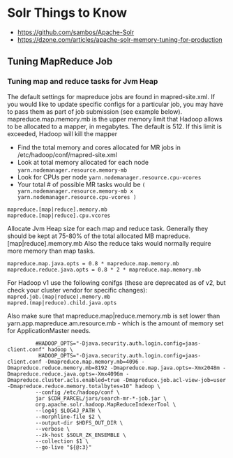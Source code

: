# Solr Things to Know
* https://github.com/sambos/Apache-Solr
* https://dzone.com/articles/apache-solr-memory-tuning-for-production

## Tuning MapReduce Job

### Tuning map and reduce tasks for Jvm Heap
The default settings for mapreduce jobs are found in mapred-site.xml. If you would like to update specific configs for a particular job, you may have to pass them as part of job submission (see example below).   
mapreduce.map.memory.mb is the upper memory limit that Hadoop allows to be allocated to a mapper, in megabytes. 
The default is 512. If this limit is exceeded, Hadoop will kill the mapper

* Find the total memory and cores allocated for MR jobs in /etc/hadoop/conf/mapred-site.xml
* Look at total memory allocated for each node `yarn.nodemanager.resource.memory-mb`
* Look for CPUs per node `yarn.nodemanager.resource.cpu-vcores` 
* Your total # of possible MR tasks would be `( yarn.nodemanager.resource.memory-mb x yarn.nodemanager.resource.cpu-vcores )`


`mapreduce.[map|reduce].memory.mb`   
`mapreduce.[map|reduce].cpu.vcores`

Allocate Jvm Heap size for each map and reduce task. Generally they should be kept at 75-80% of the total allocated MB mapreduce.[map|reduce].memory.mb
Also the reduce taks would normally require more memory than map tasks.

`mapreduce.map.java.opts = 0.8 * mapreduce.map.memory.mb`  
`mapreduce.reduce.java.opts = 0.8 * 2 * mapreduce.map.memory.mb` 


For Hadoop v1 use the following conifgs (these are deprecated as of v2, but check your cluster vendor for specific changes):   
`mapred.job.(map|reduce).memory.mb`   
`mapred.(map|reduce).child.java.opts` 

Also make sure that mapreduce.map|reduce.memory.mb is set lower than yarn.app.mapreduce.am.resource.mb - which is the amount of memory set for ApplicationMaster needs.

``` shell
         #HADOOP_OPTS="-Djava.security.auth.login.config=jaas-client.conf" hadoop \
          HADOOP_OPTS="-Djava.security.auth.login.config=jaas-client.conf -Dmapreduce.map.memory.mb=4096 -Dmapreduce.reduce.memory.mb=8192 -Dmapreduce.map.java.opts=-Xmx2048m -Dmapreduce.reduce.java.opts=-Xmx4096m -Dmapreduce.cluster.acls.enabled=true -Dmapreduce.job.acl-view-job=user -Dmapreduce.reduce.memory.totalbytes=10" hadoop \
         --config /etc/hadoop/conf \
         jar $CDH_PARCEL/jars/search-mr-*-job.jar \
         org.apache.solr.hadoop.MapReduceIndexerTool \
         --log4j $LOG4J_PATH \
         --morphline-file $2 \
         --output-dir $HDFS_OUT_DIR \
         --verbose \
         --zk-host $SOLR_ZK_ENSEMBLE \
         --collection $1 \
         --go-live "${@:3}"

```

